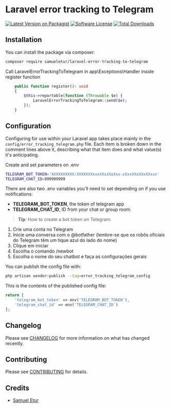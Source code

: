 # Laravel error tracking to Telegram

[![Latest Version on Packagist][ico-version]][link-packagist]
[![Software License][ico-license]](LICENSE.md)
[![Total Downloads][ico-downloads]][link-downloads]

## Installation

You can install the package via composer:

```bash
composer require samueletur/laravel-error-tracking-to-telegram
```

Call LaravelErrorTrackingToTelegram in app\Exceptions\Handler inside register function 

```php 
    public function register(): void
    {
        $this->reportable(function (Throwable $e) {
            LaravelErrorTrackingToTelegram::send($e);
        });
    }
```

## Configuration

Configuring for use within your Laravel app takes place mainly in the `config/error_tracking_telegram.php` file. Each item is broken down in the comment lines above it, describing what that item does and what value(s) it's anticipating. 

Create and set parameters on .env
```bash
TELEGRAM_BOT_TOKEN='XXXXXXXXXX:XXXXXXXxxxXXxxXxXxx-xXxxXXxXXxXXxxx'
TELEGRAM_CHAT_ID=999999999
```

There are also two .env variables you'll need to set depending on if you use notifications:

- **TELEGRAM_BOT_TOKEN**, the token of telegram app
- **TELEGRAM_CHAT_ID**, ID from your chat or group room.

> **Tip**: How to create a bot token on Telegram.
1) Crie uma conta no Telegram
2) Inicie uma conversa com o @botfather (lembre-se que os robôs oficiais do Telegram têm um tique azul do lado do nome)
3) Clique em iniciar
4) Escolha o comando /newbot
5) Escolha o nome do seu chatbot e faça as configurações gerais  

You can publish the config file with:

```bash
php artisan vendor:publish --tag=error_tracking_telegram_config
```

This is the contents of the published config file:

```php
return [
    'telegram_bot_token' => env('TELEGRAM_BOT_TOKEN'),
    'telegram_chat_id' => env('TELEGRAM_CHAT_ID')
];
```

## Changelog

Please see [CHANGELOG](CHANGELOG.md) for more information on what has changed recently.

## Contributing

Please see [CONTRIBUTING](CONTRIBUTING.md) for details.

## Credits

- [Samuel Etur](https://github.com/samueletur)


[ico-version]: https://img.shields.io/packagist/v/cerbero/notifiable-exception.svg?style=flat-square
[ico-license]: https://img.shields.io/badge/license-MIT-brightgreen.svg?style=flat-square
[ico-downloads]: https://img.shields.io/packagist/dt/cerbero/notifiable-exception.svg?style=flat-square

[link-packagist]: https://packagist.org/packages/samueletur/laravel-error-tracking-to-telegram
[link-downloads]: https://packagist.org/packages/samueletur/laravel-error-tracking-to-telegram

